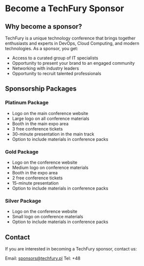 <!--
.. title: Become a TechFury Sponsor
.. slug: sponsors
.. date: 2025-10-02 12:00:00 UTC
.. tags: 
.. category: 
.. link: 
.. description: Information for TechFury conference sponsors
.. type: text
-->

# Become a TechFury Sponsor

## Why become a sponsor?

TechFury is a unique technology conference that brings together enthusiasts and experts in DevOps, Cloud Computing, and modern technologies. As a sponsor, you get:

- Access to a curated group of IT specialists
- Opportunity to present your brand to an engaged community
- Networking with industry leaders
- Opportunity to recruit talented professionals

## Sponsorship Packages

### Platinum Package
- Logo on the main conference website
- Large logo on all conference materials
- Booth in the main expo area
- 3 free conference tickets
- 30-minute presentation in the main track
- Option to include materials in conference packs

### Gold Package
- Logo on the conference website
- Medium logo on conference materials
- Booth in the expo area
- 2 free conference tickets
- 15-minute presentation
- Option to include materials in conference packs

### Silver Package
- Logo on the conference website
- Small logo on conference materials
- Option to include materials in conference packs

## Contact

If you are interested in becoming a TechFury sponsor, contact us:

Email: sponsors@techfury.pl
Tel: +48